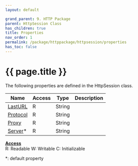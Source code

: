 ```yaml
---
layout: default

grand_parent: 9. HTTP Package
parent: HttpSession Class
has_children: true
title: Properties
nav_order: 1
permalink: /package/httppackage/httpsession/properties
has_toc: false
---
```

# {{ page.title }}

The following properties are defined in the HttpSession class.

|Name       | Access | Type   | Description |
|----------	|--------|--------|-------------|
|[LastURL](/package/httppackage/httpsession/properties/lasturl) | R | String | |
|[Protocol](/package/httppackage/httpsession/properties/protocol) | R | String | |
|[Proxy](/package/httppackage/httpsession/properties/proxy) | R | String | |
|[Server](/package/httppackage/httpsession/properties/server)* | R | String | |

<u><b>Access</b></u><br>
R: Readable
W: Writable
C: Initializable

*: default property